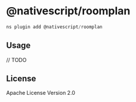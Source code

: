 # @nativescript/roomplan

```javascript
ns plugin add @nativescript/roomplan
```

## Usage

// TODO

## License

Apache License Version 2.0
